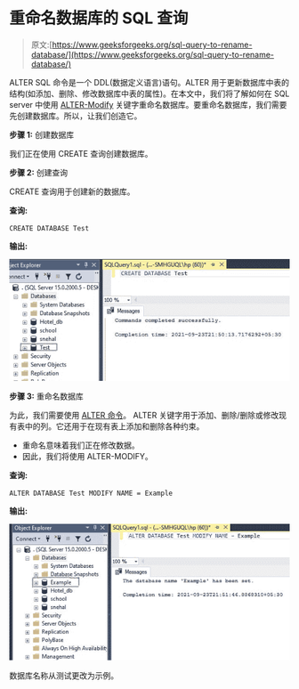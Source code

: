 # 重命名数据库的 SQL 查询

> 原文:[https://www.geeksforgeeks.org/sql-query-to-rename-database/](https://www.geeksforgeeks.org/sql-query-to-rename-database/)

ALTER SQL 命令是一个 DDL(数据定义语言)语句。ALTER 用于更新数据库中表的结构(如添加、删除、修改数据库中表的属性)。在本文中，我们将了解如何在 SQL server 中使用 [ALTER-Modify](https://www.geeksforgeeks.org/difference-between-alter-and-update-command-in-sql/) 关键字重命名数据库。要重命名数据库，我们需要先创建数据库。所以，让我们创造它。

**步骤 1:** 创建数据库

我们正在使用 CREATE 查询创建数据库。

**步骤 2:** 创建查询

CREATE 查询用于创建新的数据库。

**查询:**

```
CREATE DATABASE Test
```

**输出:**

![](img/572e479ae5bbd74d6b6f831b106930c7.png)

**步骤 3:** 重命名数据库

为此，我们需要使用 [ALTER 命令](https://www.geeksforgeeks.org/sql-alter-add-drop-modify/)。 ALTER 关键字用于添加、删除/删除或修改现有表中的列。它还用于在现有表上添加和删除各种约束。

*   重命名意味着我们正在修改数据。
*   因此，我们将使用 ALTER-MODIFY。

**查询:**

```
ALTER DATABASE Test MODIFY NAME = Example
```

**输出:**

![](img/b03d35f9883aa49c5b6faccbfeb86b24.png)

数据库名称从测试更改为示例。